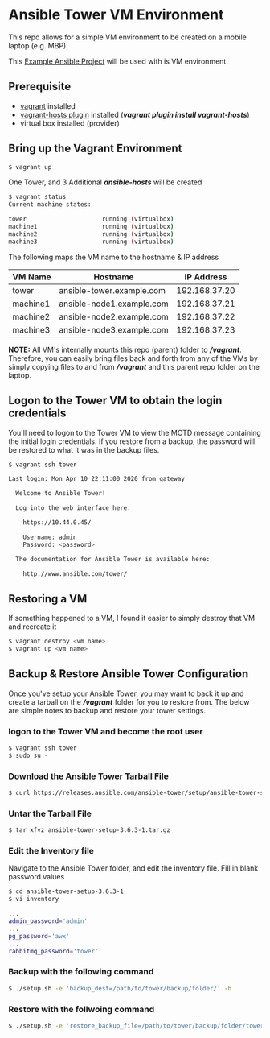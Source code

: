 # Ansible Tower VM Environment

This repo allows for a simple VM environment to be created on a mobile laptop (e.g. MBP)

This [Example Ansible Project](https://github.com/johnkim76/ansible-poc-demo/tree/centos) will be used with is VM environment.

## Prerequisite

* [vagrant](https://code2bits.com/how-to-install-vagrant-on-macos-using-homebrew/) installed
* [vagrant-hosts plugin](https://github.com/oscar-stack/vagrant-hosts) installed (***vagrant plugin install vagrant-hosts***)
* virtual box installed (provider)

## Bring up the Vagrant Environment

```bash
$ vagrant up
```

One Tower, and 3 Additional ***ansible-hosts*** will be created

```bash
$ vagrant status
Current machine states:

tower                     running (virtualbox)
machine1                  running (virtualbox)
machine2                  running (virtualbox)
machine3                  running (virtualbox)
```

The following maps the VM name to the hostname & IP address

| VM Name | Hostname | IP Address |
| --- | --- | --- |
| tower | ansible-tower.example.com | 192.168.37.20 |
| machine1 | ansible-node1.example.com | 192.168.37.21 |
| machine2 | ansible-node2.example.com | 192.168.37.22 |
| machine3 | ansible-node3.example.com | 192.168.37.23 |

**NOTE:** All VM's internally mounts this repo (parent) folder to ***/vagrant***.  Therefore, you can easily bring files back and forth from any of the VMs by simply copying files to and from ***/vagrant*** and this parent repo folder on the laptop.

## Logon to the Tower VM to obtain the login credentials

You'll need to logon to the Tower VM to view the MOTD message containing the initial login credentials.  If you restore from a backup, the password will be restored to what it was in the backup files.

```bash
$ vagrant ssh tower

Last login: Mon Apr 10 22:11:00 2020 from gateway

  Welcome to Ansible Tower!

  Log into the web interface here:

    https://10.44.0.45/

    Username: admin
    Password: <password>

  The documentation for Ansible Tower is available here:

    http://www.ansible.com/tower/
```

## Restoring a VM

If something happened to a VM, I found it easier to simply destroy that VM and recreate it

```bash
$ vagrant destroy <vm name>
$ vagrant up <vm name>
```

## Backup & Restore Ansible Tower Configuration

Once you've setup your Ansible Tower, you may want to back it up and create a tarball on the ***/vagrant*** folder for you to restore from.  The below are simple notes to backup and restore your tower settings.

### logon to the Tower VM and become the root user

```bash
$ vagrant ssh tower
$ sudo su -
```

### Download the Ansible Tower Tarball File

```bash
$ curl https://releases.ansible.com/ansible-tower/setup/ansible-tower-setup-3.6.3-1.tar.gz > ansible-tower-setup-3.6.3-1.tar.gz
```

### Untar the Tarball File

```bash
$ tar xfvz ansible-tower-setup-3.6.3-1.tar.gz
```

### Edit the Inventory file

Navigate to the Ansible Tower folder, and edit the inventory file.  Fill in blank password values

```bash
$ cd ansible-tower-setup-3.6.3-1
$ vi inventory

...
admin_password='admin'
...
pg_password='awx'
...
rabbitmq_password='tower'
```

### Backup with the following command

```bash
$ ./setup.sh -e 'backup_dest=/path/to/tower/backup/folder/' -b
```

### Restore with the follwoing command

```bash
$ ./setup.sh -e 'restore_backup_file=/path/to/tower/backup/folder/tower-backup-latest.tar.gz' -r
```
